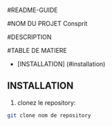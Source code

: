 #README-GUIDE


#NOM DU PROJET
Consprit

#DESCRIPTION

#TABLE DE MATIERE
- [INSTALLATION] (#installation)

## INSTALLATION
1. clonez le repository:
```bash
git clone nom de repository 
